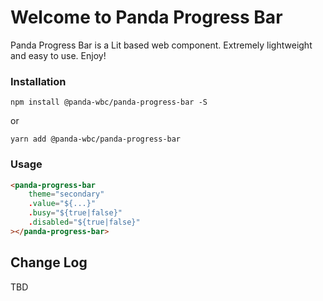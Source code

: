 # Welcome to Panda Progress Bar
Panda Progress Bar is a Lit based web component. Extremely lightweight and easy to use.
Enjoy!

### Installation
```npm install @panda-wbc/panda-progress-bar -S```

or 

```yarn add @panda-wbc/panda-progress-bar```

### Usage

```html
<panda-progress-bar
	theme="secondary"
	.value="${...}"
	.busy="${true|false}"
	.disabled="${true|false}"
></panda-progress-bar>
```

## Change Log

TBD